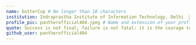 ```yaml
---
name: butterCup # No longer than 18 characters
institution: Indraprastha Institute of Information Technology, Delhi  🚩 # no longer than 58 characters
profile_pic: pantherofficial404.jpeg # Name and extension of your profile picture(ex. mona.png)
quote: Success is not final; failure is not fatal: it is the courage to continue that counts  # no longer than 100 characters
github_user: pantherofficial404
---
```

